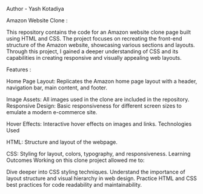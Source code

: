 Author - Yash Kotadiya 

Amazon Website Clone :

This repository contains the code for an Amazon website clone page built using HTML and CSS. The project focuses on recreating the front-end structure of the Amazon website, showcasing various sections and layouts. Through this project, I gained a deeper understanding of CSS and its capabilities in creating responsive and visually appealing web layouts.

Features :

Home Page Layout: 
Replicates the Amazon home page layout with a header, navigation bar, main content, and footer.

Image Assets: All images used in the clone are included in the repository.
Responsive Design: Basic responsiveness for different screen sizes to emulate a modern e-commerce site.

Hover Effects: Interactive hover effects on images and links.
Technologies Used

HTML: Structure and layout of the webpage.

CSS: Styling for layout, colors, typography, and responsiveness.
Learning Outcomes
Working on this clone project allowed me to:

Dive deeper into CSS styling techniques.
Understand the importance of layout structure and visual hierarchy in web design.
Practice HTML and CSS best practices for code readability and maintainability.
